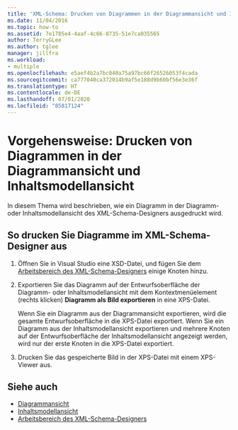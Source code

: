 ```yaml
---
title: 'XML-Schema: Drucken von Diagrammen in der Diagrammansicht und Inhaltsmodellansicht'
ms.date: 11/04/2016
ms.topic: how-to
ms.assetid: 7e1785e4-4aaf-4c66-8735-51e7ca035565
author: TerryGLee
ms.author: tglee
manager: jillfra
ms.workload:
- multiple
ms.openlocfilehash: e5aef4b2a7bc040a75a97bc66f26526053f4cada
ms.sourcegitcommit: ca777040ca372014b9af5e188d9b60bf56e3e36f
ms.translationtype: HT
ms.contentlocale: de-DE
ms.lasthandoff: 07/01/2020
ms.locfileid: "85817124"
---
```

# <a name="how-to-print-diagrams-from-the-graph-view-and-the-content-model-view"></a>Vorgehensweise: Drucken von Diagrammen in der Diagrammansicht und Inhaltsmodellansicht

In diesem Thema wird beschrieben, wie ein Diagramm in der Diagramm- oder Inhaltsmodellansicht des XML-Schema-Designers ausgedruckt wird.

## <a name="to-print-diagrams-from-the-xml-schema-designer"></a>So drucken Sie Diagramme im XML-Schema-Designer aus

1. Öffnen Sie in Visual Studio eine XSD-Datei, und fügen Sie dem [Arbeitsbereich des XML-Schema-Designers](../xml-tools/xml-schema-designer-workspace.md) einige Knoten hinzu.

2. Exportieren Sie das Diagramm auf der Entwurfsoberfläche der Diagramm- oder Inhaltsmodellansicht mit dem Kontextmenüelement (rechts klicken) **Diagramm als Bild exportieren** in eine XPS-Datei.

     Wenn Sie ein Diagramm aus der Diagrammansicht exportieren, wird die gesamte Entwurfsoberfläche in die XPS-Datei exportiert. Wenn Sie ein Diagramm aus der Inhaltsmodellansicht exportieren und mehrere Knoten auf der Entwurfsoberfläche der Inhaltsmodellansicht angezeigt werden, wird nur der erste Knoten in die XPS-Datei exportiert.

3. Drucken Sie das gespeicherte Bild in der XPS-Datei mit einem XPS-Viewer aus.

## <a name="see-also"></a>Siehe auch

- [Diagrammansicht](../xml-tools/graph-view.md)
- [Inhaltsmodellansicht](../xml-tools/content-model-view.md)
- [Arbeitsbereich des XML-Schema-Designers](../xml-tools/xml-schema-designer-workspace.md)
